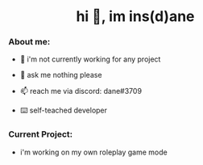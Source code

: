<h1 align="center">hi 👋, im ins(d)ane</h1>

<h3 align="left">About me:</h3>

- 🔭 i'm not currently working for any project

- 💬 ask me nothing please

- 📫 reach me via discord: dane#3709

- ⌨️ self-teached developer

<h3 align="left">Current Project:</h3>

- i'm working on my own roleplay game mode
